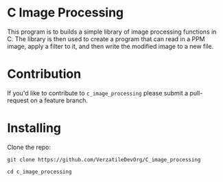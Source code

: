 # C Image Processing

This program is to builds a simple library of image processing functions in C. The library is then used to create a program that can read in a PPM image, apply a filter to it, and then write the modified image to a new file.

# Contribution

If you'd like to contribute to `c_image_processing` please submit a pull-request on a feature branch.

# Installing

Clone the repo:

    git clone https://github.com/VerzatileDevOrg/C_image_processing

    cd c_image_processing
